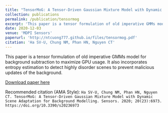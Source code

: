 ```yaml
---
title: "TensorMoG: A Tensor-Driven Gaussian Mixture Model with Dynamic Scene Adaptation for Background Modelling"
collection: publications
permalink: /publication/tensormog
excerpt: 'This paper is a tensor formulation of old imperative GMMs model for background subtraction to maximize GPU usage with entropy estimation.'
date: 2020-12-03
venue: 'MDPI Sensors'
paperurl: 'http://ntcuong777.github.io/files/tensormog.pdf'
citation: 'Ha SV-U, Chung NM, Phan HN, Nguyen CT'
---
```

This paper is a tensor formulation of old imperative GMMs model for background subtraction to maximize GPU usage. It also incorporates entropy estimation to detect highly disorder scenes to prevent malicious updates of the background.

[Download paper here](http://ntcuong777.github.io/files/tensormog.pdf)

Recommended citation (AMA Style):
```Ha SV-U, Chung NM, Phan HN, Nguyen CT. TensorMoG: A Tensor-Driven Gaussian Mixture Model with Dynamic Scene Adaptation for Background Modelling. Sensors. 2020; 20(23):6973. https://doi.org/10.3390/s20236973```